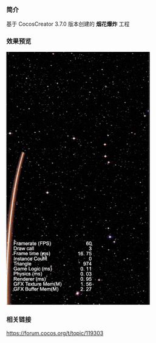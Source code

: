 ### 简介
基于 CocosCreator 3.7.0 版本创建的 **烟花爆炸** 工程

### 效果预览
![image](../../../gif/202203/2022030415.gif)

### 相关链接
https://forum.cocos.org/t/topic/119303